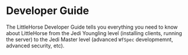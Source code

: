 # Developer Guide

The LittleHorse Developer Guide tells you everything you need to know about LittleHorse from the Jedi Youngling level (installing clients, running the server) to the Jedi Master level (advanced `WfSpec` developmemnt, advanced security, etc).